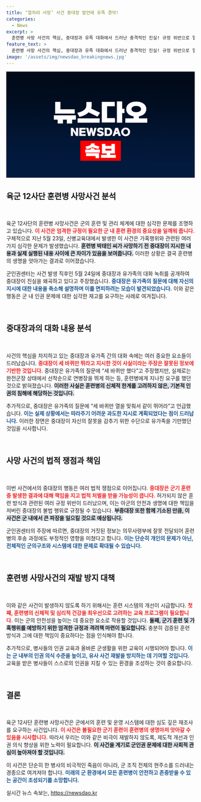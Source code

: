 ```yaml
---
title: ‘얼차려 사망’ 사건 중대장 발언에 유족 경악!
categories:
  - News
excerpt: >
  훈련병 사망 사건의 핵심, 중대장과 유족 대화에서 드러난 충격적인 진실! 규정 위반으로 얼차려 지시한 뒤 유가족에게 거짓 정보 전달, 사건의 전말을 밝혀낸 군인권센터의 기자회견을 놓치지 마세요!
feature_text: >
  훈련병 사망 사건의 핵심, 중대장과 유족 대화에서 드러난 충격적인 진실! 규정 위반으로 얼차려 지시한 뒤 유가족에게 거짓 정보 전달, 사건의 전말을 밝혀낸 군인권센터의 기자회견을 놓치지 마세요!
image: '/assets/img/newsdao_breakingnews.jpg'
---
```


<p><img src="/assets/img/newsdao_breakingnews.jpg" alt="firstkoreanews 속보" /></p>

<h2 data-ke-size="size26">육군 12사단 훈련병 사망사건 분석</h2>

<p data-ke-size="size16">&nbsp;</p>

<p>육군 12사단의 훈련병 사망사건은 군의 훈련 및 관리 체계에 대한 심각한 문제를 조명하고 있습니다. <b><span style="color: #ee2323;">이 사건은 엄격한 규정이 필요한 군 내 훈련 환경의 중요성을 일깨워 줍니다.</span></b> 구체적으로 지난 5월 23일, 신병교육대에서 발생한 이 사건은 가혹행위와 관련된 여러 가지 심각한 문제가 발생했습니다. <b><span style="background-color: #21538527;">훈련병 박태인 씨가 사망하기 전 중대장이 지시한 내용과 실제 실행된 내용 사이에 큰 차이가 있음을 보여줍니다.</span></b> 이러한 상황은 결국 훈련병의 생명을 앗아가는 결과로 이어졌습니다. </p>

<p>군인권센터는 사건 발생 직후인 5월 24일에 중대장과 유가족의 대화 녹취를 공개하여 중대장이 진실을 왜곡하고 있다고 주장했습니다. <b><span style="color: #1a5490;">중대장은 유가족의 질문에 대해 자신의 지시에 대한 내용을 축소해 설명하며 이를 면피하려는 모습이 발견되었습니다.</span></b> 이와 같은 행동은 군 내 인권 문제에 대한 심각한 재고를 요구하는 사례로 여겨집니다.</p>

<p data-ke-size="size16">&nbsp;</p>

<h2 data-ke-size="size26">중대장과의 대화 내용 분석</h2>

<p data-ke-size="size16">&nbsp;</p>

<p>사건의 핵심을 차지하고 있는 중대장과 유가족 간의 대화 속에는 여러 중요한 요소들이 드러났습니다. <b><span style="color: #ee2323;">중대장이 세 바퀴만 뛰라고 지시한 것이 사실이라는 주장은 잘못된 정보에 기반한 것입니다.</span></b> 중대장은 유가족의 질문에 “세 바퀴만 했다”고 주장했지만, 실제로는 완전군장 상태에서 선착순으로 연병장을 뛰게 하는 등, 훈련병에게 지나친 요구를 했던 것으로 밝혀졌습니다. <b><span style="background-color: #21538527;">이러한 사실은 훈련병의 신체적 한계를 고려하지 않은, 기본적 인권의 침해에 해당하는 것입니다.</span></b></p>

<p>추가적으로, 중대장은 유가족의 질문에 “세 바퀴만 열을 맞춰서 같이 뛰어라”고 언급했습니다. <b><span style="color: #1a5490;">이는 실제 상황에서는 따라주기 어려운 과도한 지시로 계획되었다는 점이 드러납니다.</span></b> 이러한 장면은 중대장이 자신의 잘못을 감추기 위한 수단으로 유가족을 기만했던 것임을 시사합니다.</p>

<p data-ke-size="size16">&nbsp;</p>

<h2 data-ke-size="size26">사망 사건의 법적 쟁점과 책임</h2>

<p data-ke-size="size16">&nbsp;</p>

<p>이번 사건에서의 중대장의 행동은 여러 법적 쟁점으로 이어집니다. <b><span style="color: #ee2323;">중대장은 군기 훈련 중 발생한 결과에 대해 책임을 지고 법적 처벌을 받을 가능성이 큽니다.</span></b> 허가되지 않은 훈련 방식과 관련된 여러 규정 위반이 드러났으며, 이는 아군의 안전과 생명에 대한 책임을 저버린 중대장의 불법 행위로 규정될 수 있습니다. <b><span style="background-color: #21538527;">부중대장 또한 함께 기소된 만큼, 이 사건은 군 내에서 큰 파장을 일으킬 것으로 예상됩니다.</span></b></p>

<p>군인권센터의 주장에 따르면, 중대장의 거짓된 정보는 의무사령부에 잘못 전달되어 훈련병의 후송 과정에도 부정적인 영향을 미쳤다고 합니다. <b><span style="color: #1a5490;">이는 단순히 개인의 문제가 아닌, 전체적인 군의구조와 시스템에 대한 문제로 확대될 수 있습니다.</span></b></p>

<p data-ke-size="size16">&nbsp;</p>

<h2 data-ke-size="size26">훈련병 사망사건의 재발 방지 대책</h2>

<p data-ke-size="size16">&nbsp;</p>

<p>이와 같은 사건이 발생하지 않도록 하기 위해서는 훈련 시스템의 개선이 시급합니다. <b><span style="color: #ee2323;">첫째, 훈련병의 신체적 및 심리적 건강을 최우선으로 고려하는 교육 프로그램이 필요합니다.</span></b> 이는 군의 안전성을 높이는 데 중요한 요소로 작용할 것입니다. <b><span style="background-color: #21538527;">둘째, 군기 훈련 및 가혹행위를 예방하기 위한 엄격한 규정과 격려책 마련이 필요합니다.</span></b> 충분히 검증된 훈련 방식과 그에 대한 책임이 중요하다는 점을 인식해야 합니다.</p>

<p>추가적으로, 병사들의 인권 교육과 올바른 군생활을 위한 교육이 시행되어야 합니다. <b><span style="color: #1a5490;">이는 군 내부의 인권 의식 수준을 높이고, 유사 사건 재발을 방지하는 데 기여할 것입니다.</span></b> 교육을 받은 병사들이 스스로의 인권을 지킬 수 있는 환경을 조성하는 것이 중요합니다. <p data-ke-size="size16">&nbsp;</p></p>

<h2 data-ke-size="size26">결론</h2>

<p data-ke-size="size16">&nbsp;</p>

<p>육군 12사단 훈련병 사망사건은 군에서의 훈련 및 운영 시스템에 대한 심도 깊은 재조사를 요구하는 사건입니다. <b><span style="color: #ee2323;">이 사건은 불필요한 군기 훈련이 훈련병의 생명마저 앗아갈 수 있음을 시사합니다.</span></b> 따라서 우리는 이와 같은 비극이 재발하지 않도록, 제도적 개선과 인권 의식 향상을 위한 노력이 필요합니다. <b><span style="background-color: #21538527;">이 사건을 계기로 군인권 문제에 대한 사회적 관심이 높아져야 할 것입니다.</span></b></p>

<p>이 사건은 단순히 한 병사의 비극적인 죽음이 아니라, 군 조직 전체의 현주소를 드러내는 경종으로 여겨져야 합니다. <b><span style="color: #1a5490;">미래의 군 환경에서 모든 훈련병이 안전하고 존중받을 수 있는 공간이 조성되기를 소망합니다.</span></b></p>
실시간 뉴스 속보는, <a href="https://newsdao.kr" rel="dofollow">https://newsdao.kr</a>


